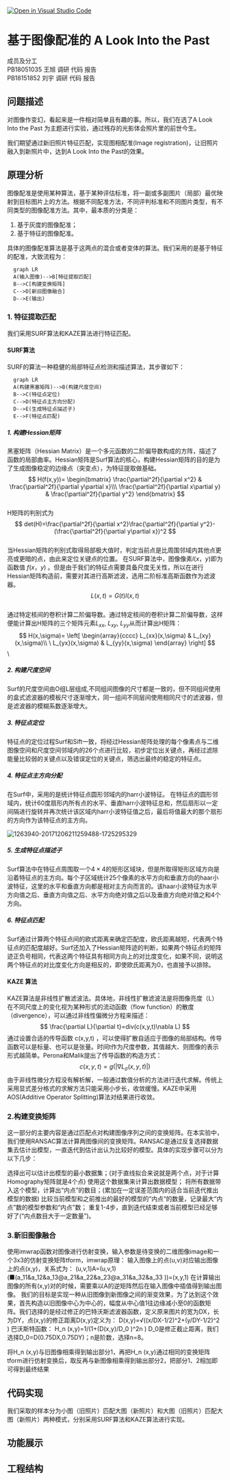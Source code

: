[![Open in Visual Studio Code](https://classroom.github.com/assets/open-in-vscode-f059dc9a6f8d3a56e377f745f24479a46679e63a5d9fe6f495e02850cd0d8118.svg)](https://classroom.github.com/online_ide?assignment_repo_id=6410724&assignment_repo_type=AssignmentRepo)
# 基于图像配准的 A Look Into the Past
成员及分工\
PB18051035 王旭 调研 代码 报告\
PB18151852 刘宇 调研 代码 报告
## 问题描述
对图像作变幻，看起来是一件相对简单且有趣的事。所以，我们在选了A Look Into the Past 为主题进行实验，通过残存的光影体会照片里的前世今生。

我们期望通过新旧照片特征匹配，实现图相配准(Image registration)，让旧照片融入到新照片中，达到A Look Into the Past的效果。
## 原理分析
图像配准是使用某种算法，基于某种评估标准，将一副或多副图片（局部）最优映射到目标图片上的方法。根据不同配准方法，不同评判标准和不同图片类型，有不同类型的图像配准方法。其中，最本质的分类是：
1. 基于灰度的图像配准；
2. 基于特征的图像配准。

具体的图像配准算法是基于这两点的混合或者变体的算法。我们采用的是基于特征的配准，大致流程为：

```mermaid
  graph LR
  A(输入图像)-->B[特征提取匹配]
  B-->C[构建变换矩阵]
  C-->D[新旧图像融合]
  D-->E(输出)
```
### 1. 特征提取匹配
我们采用SURF算法和KAZE算法进行特征匹配。
#### SURF算法
SURF的算法一种稳健的局部特征点检测和描述算法，其步骤如下：
```mermaid
  graph LR
  A(构建黑塞矩阵)-->B(构建尺度空间)
  B-->C(特征点定位)
  C-->D(特征点主方向分配)
  D-->E(生成特征点描述子)
  E-->F(特征点匹配)
```
##### 1. 构建Hessian矩阵
黑塞矩阵（Hessian Matrix）是一个多元函数的二阶偏导数构成的方阵，描述了函数的局部曲率。Hessian矩阵是Surf算法的核心，构建Hessian矩阵的目的是为了生成图像稳定的边缘点（突变点），为特征提取做基础。\
$$
H(f(x,y))=
\begin{bmatrix}
    \frac{\partial^2f}{\partial x^2}  &  \frac{\partial^2f}{\partial y\partial x}\\\ 
   \frac{\partial^2f}{\partial x\partial y}  &  \frac{\partial^2f}{\partial y^2}     
\end{bmatrix}
$$\
H矩阵的判别式为\
$$
det(H)=\frac{\partial^2f}{\partial x^2}\frac{\partial^2f}{\partial y^2}-(\frac{\partial^2f}{\partial y\partial x})^2
$$\
当Hessian矩阵的判别式取得局部极大值时，判定当前点是比周围邻域内其他点更亮或更暗的点，由此来定位关键点的位置。
在SURF算法中，图像像素$l(x，y)$即为函数值 $f(x，y)$ 。但是由于我们的特征点需要具备尺度无关性，所以在进行Hessian矩阵构造前，需要对其进行高斯滤波，选用二阶标准高斯函数作为滤波器。\
$$
L(x,t)=G(t)I(x,t)
$$\
通过特定核间的卷积计算二阶偏导数。通过特定核间的卷积计算二阶偏导数，这样便能计算出H矩阵的三个矩阵元素$L_{xx}$, $L_{xy}$, $L_{yy}$从而计算出H矩阵：\
$$
H(x,\sigma)=
\left[
\begin{array}{cccc} 
    L_{xx}(x,\sigma)  &  L_{xy}(x,\sigma)\\ \
   L_{yx}(x,\sigma)  &  L_{yy}(x,\sigma)
\end{array}
\right]
$$\
##### 2. 构建尺度空间
Surf的尺度空间由O组L层组成,不同组间图像的尺寸都是一致的，但不同组间使用的盒式滤波器的模板尺寸逐渐增大，同一组间不同层间使用相同尺寸的滤波器，但是滤波器的模糊系数逐渐增大。
##### 3. 特征点定位
特征点的定位过程Surf和Sift一致，将经过Hessian矩阵处理的每个像素点与二维图像空间和尺度空间邻域内的26个点进行比较，初步定位出关键点，再经过滤除能量比较弱的关键点以及错误定位的关键点，筛选出最终的稳定的特征点。
##### 4. 特征点主方向分配
在Surf中，采用的是统计特征点圆形邻域内的harr小波特征。
在特征点的圆形邻域内，统计60度扇形内所有点的水平、垂直harr小波特征总和，然后扇形以一定间隔进行旋转并再次统计该区域内harr小波特征值之后，最后将值最大的那个扇形的方向作为该特征点的主方向。

![1263940-20171206211259488-1725295329](https://user-images.githubusercontent.com/94790247/147742647-cd8ddb1f-b5bf-4145-90f8-66bd0a36602a.jpg)


##### 5. 生成特征点描述子
Surf算法中在特征点周围取一个$4\times 4$的矩形区域块，但是所取得矩形区域方向是沿着特征点的主方向。每个子区域统计25个像素的水平方向和垂直方向的haar小波特征，这里的水平和垂直方向都是相对主方向而言的。该haar小波特征为水平方向值之后、垂直方向值之后、水平方向绝对值之后以及垂直方向绝对值之和4个方向。

##### 6. 特征点匹配
Surf通过计算两个特征点间的欧式距离来确定匹配度，欧氏距离越短，代表两个特征点的匹配度越好。Surf还加入了Hessian矩阵迹的判断，如果两个特征点的矩阵迹正负号相同，代表这两个特征具有相同方向上的对比度变化，如果不同，说明这两个特征点的对比度变化方向是相反的，即使欧氏距离为0，也直接予以排除。
#### KAZE 算法

KAZE算法是非线性扩散滤波法。具体地，非线性扩散滤波法是将图像亮度（L）在不同尺度上的变化视为某种形式的流动函数（flow function）的散度（divergence），可以通过非线性偏微分方程来描述：
$$
\frac{\partial L}{\partial t}=div(c(x,y,t)\nabla L)
$$
通过设置合适的传导函数 c(x,y,t) ，可以使得扩散自适应于图像的局部结构。传导函数可以是标量、也可以是张量。时间t作为尺度参数，其值越大、则图像的表示形式越简单。Perona和Malik提出了传导函数的构造方式：
$$
c(x,y,t)=g(|\nabla L_\sigma(x,y,t)|)
$$
由于非线性微分方程没有解析解，一般通过数值分析的方法进行迭代求解。传统上采用显式差分格式的求解方法只能采用小步长，收敛缓慢。KAZE中采用AOS(Additive Operator Splitting)算法对结果进行收敛。

### 2.构建变换矩阵

这一部分的主要内容是通过匹配点对构建图像序列之间的变换矩阵。在本实验中，我们使用RANSAC算法计算两图像间的变换矩阵。RANSAC是通过反复选择数据集去估计出模型，一直迭代到估计出认为比较好的模型。具体的实现步骤可以分为以下几步：

选择出可以估计出模型的最小数据集；(对于直线拟合来说就是两个点，对于计算Homography矩阵就是4个点)
使用这个数据集来计算出数据模型；
将所有数据带入这个模型，计算出“内点”的数目；(累加在一定误差范围内的适合当前迭代推出模型的数据)
比较当前模型和之前推出的最好的模型的“内点“的数量，记录最大“内点”数的模型参数和“内点”数；
重复1-4步，直到迭代结束或者当前模型已经足够好了(“内点数目大于一定数量”)。

### 3.新旧图像融合

使用imwrap函数对图像进行仿射变换，输入参数是待变换的二维图像image和一个3x3的仿射变换矩阵tform，imwrap原理：
输入图像上的点(u,v)对应输出图像上的点(x,y)，关系式为：
(u,v,1)A=(u,v,1)(■(a_11&a_12&a_13@a_21&a_22&a_23@a_31&a_32&a_33 ))=(x,y,1)
在计算输出图像的所有(x,y)对的时候，需要乘以A的逆矩阵然后在输入图像中插值得到输出图像。
	我们的目标是实现一种从旧图像到新图像之间的渐变效果，为了达到这个效果，首先构造以旧图像中心为中心的，幅度从中心值1往边缘减小至0的函数矩阵。我们选择的是经过修正的巴特沃斯滤波器函数，定义原来图片的宽为DX，长为DY，点(x,y)的修正距离D(x,y)定义为：
	D(x,y)=√((x/DX-1/2)^2+(y/DY-1/2)^2 )
巴沃斯特函数：
	H_n (x,y)=1/(1+(D(x,y)/D_0 )^2n )
D_0是修正截止距离，我们选择D_0=D(0.75DX,0.75DY)；n是阶数，选择n=8。

将H_n (x,y)与旧图像相乘得到输出部分1，再把H_n (x,y)通过相同的变换矩阵tform进行仿射变换后，取反再与新图像相乘得到输出部分2，把部分1、2相加即可得到最终结果
## 代码实现
我们采取的样本分为小图（旧照片）匹配大图（新照片）和大图（旧照片）匹配大图（新照片）两种模式，分别采用SURF算法和KAZE算法进行实现。

## 功能展示

## 工程结构
